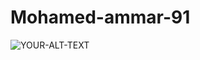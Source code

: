 # Mohamed-ammar-91

<picture>
 <source media="(prefers-color-scheme: dark)" srcset="YOUR-DARKMODE-IMAGE">
 <source media="(prefers-color-scheme: light)" srcset="YOUR-LIGHTMODE-IMAGE">
 <img alt="YOUR-ALT-TEXT" src="YOUR-DEFAULT-IMAGE">
</picture>
